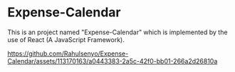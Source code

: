 # Expense-Calendar
This is an project named "Expense-Calendar" which is implemented by the use of  React (A JavaScript Framework).


https://github.com/Rahulsenyo/Expense-Calendar/assets/113170163/a0443383-2a5c-42f0-bb01-266a2d26810a

